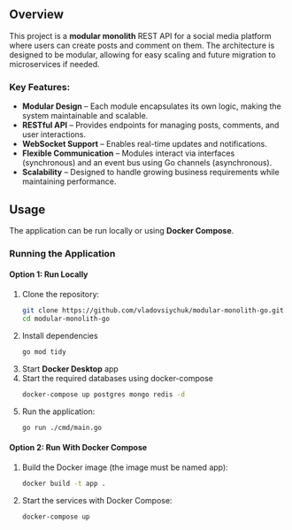 ## Overview  

This project is a **modular monolith** REST API for a social media platform where users can create posts and comment on them. The architecture is designed to be modular, allowing for easy scaling and future migration to microservices if needed.

### Key Features:  
- **Modular Design** – Each module encapsulates its own logic, making the system maintainable and scalable.  
- **RESTful API** – Provides endpoints for managing posts, comments, and user interactions.  
- **WebSocket Support** – Enables real-time updates and notifications.  
- **Flexible Communication** – Modules interact via interfaces (synchronous) and an event bus using Go channels (asynchronous).  
- **Scalability** – Designed to handle growing business requirements while maintaining performance.

## Usage  

The application can be run locally or using **Docker Compose**.

### Running the Application  

#### Option 1: Run Locally  
1. Clone the repository:  
   ```sh
   git clone https://github.com/vladovsiychuk/modular-monolith-go.git
   cd modular-monolith-go
   ```
2. Install dependencies
   ```sh
   go mod tidy
   ```
3. Start **Docker Desktop** app
4. Start the required databases using docker-compose
   ```sh
   docker-compose up postgres mongo redis -d
   ```
5. Run the application:
   ```sh
   go run ./cmd/main.go
   ```
#### Option 2: Run With Docker Compose
1. Build the Docker image (the image must be named app):
   ```sh
   docker build -t app .
   ```
2. Start the services with Docker Compose:
   ```sh
   docker-compose up
   ```

